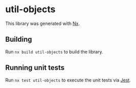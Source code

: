 # util-objects

This library was generated with [Nx](https://nx.dev).

## Building

Run `nx build util-objects` to build the library.

## Running unit tests

Run `nx test util-objects` to execute the unit tests via [Jest](https://jestjs.io).
